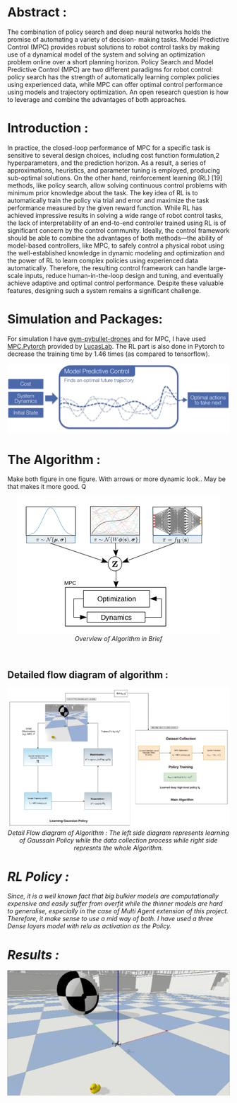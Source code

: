 # Abstract : 
The combination of policy search and deep neural networks holds the promise of automating a variety of decision- making tasks. Model Predictive Control (MPC) provides robust solutions to robot control tasks by making use of a dynamical model of the system and solving an optimization problem online over a short planning horizon. Policy Search and Model Predictive Control (MPC) are two different paradigms for robot control: policy search has the strength of automatically learning complex policies using experienced data, while MPC can offer optimal control performance using models and trajectory optimization. An open research question is how to leverage and combine the advantages of both approaches.

# Introduction :
In practice, the closed-loop performance of MPC for a specific task is sensitive to several design choices, including cost function formulation,2 hyperparameters, and the prediction horizon. As a result, a series of approximations, heuristics, and parameter tuning is
employed, producing sub-optimal solutions. On the other hand, reinforcement learning (RL) [19] methods, like policy search, allow solving continuous control problems with minimum prior knowledge about the task. The key idea of RL is to automatically train the policy via trial and error and maximize the task performance measured by the given reward function. While RL has achieved impressive results in solving a wide range of robot control tasks, the lack of interpretability of an end-to-end controller trained using RL is of significant concern by the control community.
Ideally, the control framework should be able to combine the advantages of both methods—the ability of model-based controllers, like MPC, to safely control a physical robot using the well-established knowledge in dynamic modeling and optimization and the power of RL to learn complex policies using experienced data automatically. Therefore, the resulting control framework can handle large-scale inputs, reduce human-in-the-loop design and tuning, and eventually achieve adaptive and optimal control performance. Despite these valuable features, designing such a system remains a
significant challenge.

# Simulation and Packages:

For simulation I have <a href="https://github.com/utiasDSL/gym-pybullet-drones">gym-pybullet-drones</a> and for MPC, I have used <a href="https://github.com/locuslab/mpc.pytorch">MPC.Pytorch</a> provided by <a href="https://locuslab.github.io/mpc.pytorch/">LucasLab<a/>. The RL part is also done in Pytorch to decrease the training time by 1.46 times (as compared to tensorflow).

<p align="center"><img src="./media/mpc.png"/></p>

# The Algorithm :

Make both figure in one figure. With arrows or more dynamic look.. May be that makes it more good. Q

<p align="center"><img src = "./media/1.png"/><br><em>Overview of Algorithm in Brief</em></p>
<br>

## Detailed flow diagram of algorithm :

<p align = "center"><img src = "./media/Algorithm.jpg"/><br><em>Detail Flow diagram of Algorithm : The left side diagram represents learning of Gaussain Policy while the data collection process while right side represnts the whole Algorithm.

<br>
  
# RL Policy :
Since, it is a well known fact that big bulkier models are computationally expensive and easily suffer from overfit while the thinner models are hard to generalise, especially in the case of Multi Agent extension of this project. Therefore, it make sense to use a mid way of both. I have used a three Dense layers model with relu as activation as the Policy.

# Results : 

<p align="center"><img src="./media/drone_perf.gif"/></p>

